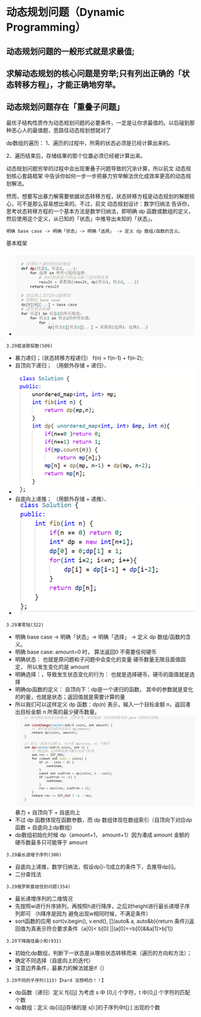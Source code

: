 # 动态规划问题（Dynamic Programming）
## 动态规划问题的一般形式就是求最值;
## 求解动态规划的核心问题是穷举;只有列出正确的「状态转移方程」，才能正确地穷举。
## 动态规划问题存在「重叠子问题」
最优子结构性质作为动态规划问题的必要条件，一定是让你求最值的。以后碰到那种恶心人的最值题，思路往动态规划想就对了

dp数组的遍历：
1、遍历的过程中，所需的状态必须是已经计算出来的。

2、遍历结束后，存储结果的那个位置必须已经被计算出来。

动态规划问题穷举的过程中会出现重叠子问题导致的冗余计算，所以前文 动态规划核心套路框架 中告诉你如何一步一步把暴力穷举解法优化成效率更高的动态规划解法。

然而，想要写出暴力解需要依据状态转移方程，状态转移方程是动态规划的解题核心，可不是那么容易想出来的。不过，前文 动态规划设计：数学归纳法 告诉你，思考状态转移方程的一个基本方法是数学归纳法，即明确 dp 函数或数组的定义，然后使用这个定义，从已知的「状态」中推导出未知的「状态」。

```
明确 base case -> 明确「状态」-> 明确「选择」 -> 定义 dp 数组/函数的含义。
```
基本框架
* ![avatar](fig/3.29DP.png)


```
3.29斐波那契数(509)
```
* 暴力递归；（状态转移方程递归）  f(n) = f(n-1) + f(n-2);
* 自顶向下递归； （用额外存储 +  递归）、
* ![avatar](fig/3.29Fib1.png)
* 自底向上递推； （用额外存储 +  递推）、
* ![avatar](fig/3.29Fib2.png)


```
3.29凑零钱(322)
```
* 明确 base case -> 明确「状态」-> 明确「选择」 -> 定义 dp 数组/函数的含义。
* 明确 base case: amount=0 时， 算法返回0 不需要任何硬币
* 明确状态： 也就是原问题和子问题中会变化的变量 硬币数量无限且面值固定， 所以发生变化的是 amount
* 明确选择：，导致发生状态变化的行为： 也就是选择硬币，硬币的面值就是选择
* 明确dp函数的定义： 自顶向下：dp是一个递归的函数， 其中的参数就是变化的的量，也就是状态；返回值就是需要计算的量
* 所以我们可以这样定义 dp 函数：dp(n) 表示，输入一个目标金额 n，返回凑出目标金额 n 所需的最少硬币数量。
![avatar](fig/凑零钱.png)
暴力 + 自顶向下 + 自底向上
* 不过 dp 函数体现在函数参数，而 dp 数组体现在数组索引（自顶向下对应dp函数 + 自底向上dp数组）
* dp数组初始化时候 dp（amount+1， amount+1）因为凑成 amount 金额的硬币数最多只可能等于 amount


```
3.29最长递增子序列(300)
```
* 自底向上递推，数学归纳法，假设dp[i-1]成立的条件下，去推导dp[i]。
* 二分查找法


```
3.29俄罗斯套娃信封问题(354)
```
* 最长递增序列的二维情况
* 先按照w进行升序排列，再按照h进行降序，之后对height进行最长递增子序列即可 （h降序是因为 避免出现w相同时候，不满足条件）
* sort函数的应用  sort(v.begin(), v.end(), [](auto& a, auto&b){return 条件})返回值为真表示符合要求条件（a[0]< b[0] ||(a[0]==b[0]&&a[1]>b[1]) 
  

```
3.29下降路径最小和(931)
```
* 初始化dp数组，判断下一状态是从哪些状态转移而来（遍历的方向和方法）；
* 确定不同选择（自底向上的迭代）
* 注意边界条件，最暴力的解法就是if（）

```
3.29不同的子序列(115)【hard 没想明白！！】
```
* dp函数（递归）定义 f[i][j] 为考虑 s 中 [0,i] 个字符，t 中[0,j] 个字符的匹配个数
* dp数组：定义 dp[i][j]存储的是 s[i:]的子序列中t[j:] 出现的个数
